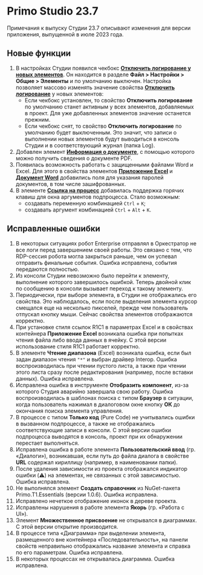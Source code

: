 # Primo Studio 23.7
Примечания к выпуску Студии 23.7 описывают изменения для версии приложения, выпущенной в июле 2023 года.

## Новые функции 
1. В настройках Студии появился чекбокс [**Отключить логирование у новых элементов**](https://docs.primo-rpa.ru/primo-rpa/primo-studio/settings#elementy). Он находится в разделе **Файл > Настройки > Общие > Элементы** и по умолчанию выключен. Настройка позволяет массово изменять значение свойства [**Отключить логирование**](https://docs.primo-rpa.ru/primo-rpa/primo-studio/process/elements#svoistva-elementa) у новых элементов:
   * Если чекбокс установлен, то свойство **Отключить логирование** по умолчанию станет активным у всех элементов, добавляемых в проект. Для уже добавленных элементов значение останется прежним.
   * Если чекбокс снят, то свойство **Отключить логирование** по умолчанию будет выключенным. Это значит, что записи о выполнении новых элементов будут выводиться в консоль Студии и в соответствующий журнал (папка Log). 
1. Добавлен элемент [**Информация о документе**](https://docs.primo-rpa.ru/primo-rpa/g_elements/el_basic/els_pdf/el_pdf_getinfo), с помощью которого можно получить сведения о документе PDF. 
1. Появилась возможность работать с защищенными файлами Word и Excel. Для этого в свойства элементов [**Приложение Excel**](https://docs.primo-rpa.ru/primo-rpa/g_elements/el_basic/els_excel/el_excel_app) и [**Документ Word**](https://docs.primo-rpa.ru/primo-rpa/g_elements/el_basic/els_word/el_word_app) добавились поля для указания паролей документов, в том числе зашифрованных.
1. В элементе [**Ссылка на процесс**](https://docs.primo-rpa.ru/primo-rpa/g_elements/el_basic/els_logic/el_logic_link) добавилась поддержка горячих клавиш для окна аргументов подпроцесса. Стало возможным:
   * создавать переменную комбинацией `Ctrl` + `K`;
   * создавать аргумент комбинацией `Ctrl` + `Alt` + `K`.

## Исправленные ошибки
1. В некоторых ситуациях робот Enterprise отправлял в Оркестратор не все логи перед завершением своей работы. Это связано с тем, что RDP-сессия робота могла закрыться раньше, чем он успевал отправить финальные события. Ошибка исправлена, события передаются полностью.
1. Из консоли Студии невозможно было перейти к элементу, выполнение которого завершилось ошибкой. Теперь двойной клик по сообщению в консоли вызывает переход к такому элементу.
1. Периодически, при выборе элемента, в Студии не отображались его свойства. Это наблюдалось, если после выделения элемента курсор смещался еще на несколько пикселей, прежде чем пользователь отпускал кнопку мыши. Сейчас свойства элементов отображаются корректно. 
1. При установке стиля ссылок R1C1 в параметрах Excel и в свойствах контейнера **Приложение Excel** возникала ошибка при попытках чтения файла либо ввода данных в ячейку. С этой версии использование стиля R1C1 работает корректно. 
1. В элементе **Чтение диапазона** (Excel) возникала ошибка, если был задан диапазон чтения `"*"` и выбран драйвер Interop. Ошибка воспроизводилась при чтении пустого листа, а также при чтении этого листа сразу после редактирования (например, после вставки данных). Ошибка исправлена.
1. Исправлена ошибка в инструменте **Отобразить компонент**, из-за которого Студия аварийно завершала свою работу. Ошибка воспроизводилась в шаблонах поиска с типом **Браузер** в ситуации, когда пользователь нажимал в диалоговом окне кнопку **ОК** до окончания поиска элемента управления.
1. В процессе с типом **Только код** (Pure Code) не учитывались ошибки в вызванном подпроцессе, а также не отображались соответствующие записи в консоли. С этой версии ошибки подпроцесса выводятся в консоль, проект при их обнаружении перестает выполняться.
1. Исправлена ошибка в работе элемента **Пользовательский ввод** (гр. «Диалоги»), возникавшая, если путь до файла диалога в свойстве **URL** содержал кириллицу (например, в наименовании папки).
1. После удаления зависимости из проекта отображался индикатор ошибки (⚠️) на элементах, не связанных с этой зависимостью. Ошибка исправлена.
1. Не выполнялся элемент **Создать справочник** из NuGet-пакета Primo.T1.Essentials (версии 1.0.6). Ошибка исправлена.
1. Исправлено нечеткое отображение иконок в дереве проекта. 
1. Исправлены нарушения в работе элемента **Якорь** (гр. «Работа с UI»).
1. Элемент **Множественное присвоение** не открывался в диаграммах. С этой версии открытие производится.
1. В процессе типа «Диаграмма» при выделении элемента, размещенного вне контейнера «Последовательность», на панели свойств неправильно отображались название элемента и справка по его параметрам. Ошибка исправлена.
1. В некоторых процессах не открывалась диаграмма. Ошибка исправлена.



